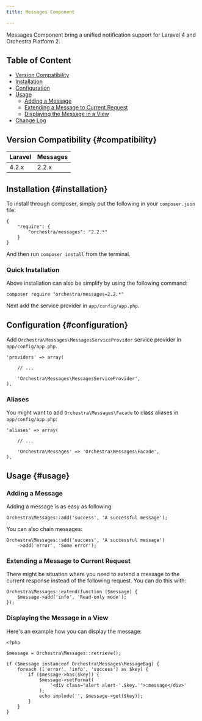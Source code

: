 ```yaml
---
title: Messages Component

---
```


Messages Component bring a unified notification support for Laravel 4 and Orchestra Platform 2.

## Table of Content

* [Version Compatibility](#compatibility)
* [Installation](#installation)
* [Configuration](#configuration)
* [Usage](#usage)
  - [Adding a Message](#adding-a-message)
  - [Extending a Message to Current Request](#extending-a-message-to-current-request)
  - [Displaying the Message in a View](#displaying-the-message-in-a-view)
* [Change Log](http://orchestraplatform.com/docs/latest/components/messages/changes#v2-3)

## Version Compatibility {#compatibility}

Laravel    | Messages
:----------|:----------
 4.2.x     | 2.2.x

## Installation {#installation}

To install through composer, simply put the following in your `composer.json` file:

```
{
    "require": {
        "orchestra/messages": "2.2.*"
    }
}
```

And then run `composer install` from the terminal.

### Quick Installation

Above installation can also be simplify by using the following command:

    composer require "orchestra/messages=2.2.*"

Next add the service provider in `app/config/app.php`.

## Configuration {#configuration}

Add `Orchestra\Messages\MessagesServiceProvider` service provider in `app/config/app.php`.

```
'providers' => array(

    // ...

    'Orchestra\Messages\MessagesServiceProvider',
),
```

### Aliases

You might want to add `Orchestra\Messages\Facade` to class aliases in `app/config/app.php`:

```
'aliases' => array(

    // ...

    'Orchestra\Messages' => 'Orchestra\Messages\Facade',
),
```

## Usage {#usage}

### Adding a Message

Adding a message is as easy as following:

```
Orchestra\Messages::add('success', 'A successful message');
```

You can also chain messages:

```
Orchestra\Messages::add('success', 'A successful message')
    ->add('error', 'Some error');
```

### Extending a Message to Current Request

There might be situation where you need to extend a message to the current response instead of the following request. You can do this with:

```
Orchestra\Messages::extend(function ($message) {
    $message->add('info', 'Read-only mode');
});
```

### Displaying the Message in a View

Here's an example how you can display the message:

```
<?php

$message = Orchestra\Messages::retrieve();

if ($message instanceof Orchestra\Messages\MessageBag) {
    foreach (['error', 'info', 'success'] as $key) {
        if ($message->has($key)) {
            $message->setFormat(
                '<div class="alert alert-'.$key.'">:message</div>'
            );
            echo implode('', $message->get($key));
        }
    }
}
```
